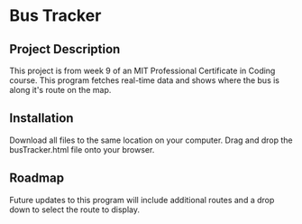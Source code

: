 # Bus Tracker

## Project Description

This project is from week 9 of an MIT Professional Certificate in Coding course. This program fetches real-time data and shows where the bus is along it's route on the map.

## Installation

Download all files to the same location on your computer. Drag and drop the busTracker.html file onto your browser.

## Roadmap

Future updates to this program will include additional routes and a drop down to select the route to display.
